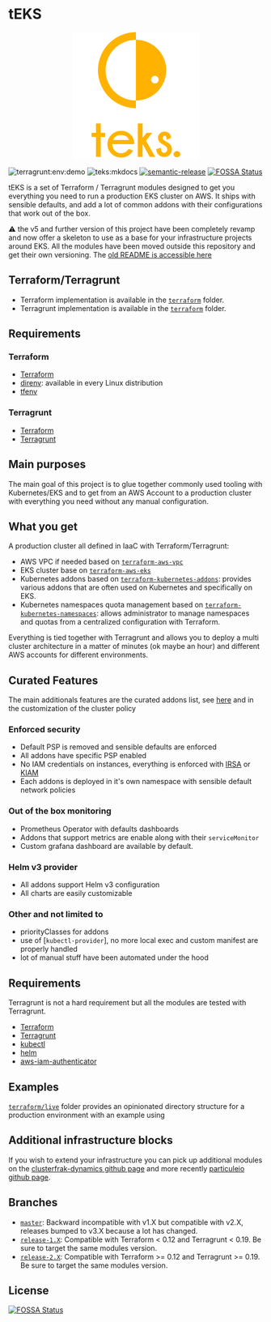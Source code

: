 # tEKS

<p align="center">
  <img src="images/logo.png">
</p>

![terragrunt:env:demo](https://github.com/particuleio/teks/workflows/terragrunt:env:demo/badge.svg)
![teks:mkdocs](https://github.com/particuleio/teks/workflows/teks:mkdocs/badge.svg)
[![semantic-release](https://img.shields.io/badge/%20%20%F0%9F%93%A6%F0%9F%9A%80-semantic--release-e10079.svg)](https://github.com/semantic-release/semantic-release)
[![FOSSA Status](https://app.fossa.io/api/projects/git%2Bgithub.com%2Fclusterfrak-dynamics%2Fteks.svg?type=shield)](https://app.fossa.io/projects/git%2Bgithub.com%2Fclusterfrak-dynamics%2Fteks?ref=badge_shield)

tEKS is a set of Terraform / Terragrunt modules designed to get you everything you need to run a production EKS cluster on AWS. It ships with sensible defaults, and add a lot of common addons with their configurations that work out of the box.

:warning: the v5 and further version of this project have been completely revamp and now offer a skeleton to use as a base for your infrastructure projects around EKS. All the modules have been moved outside this repository and get their own versioning. The [old README is accessible here](https://github.com/particuleio/teks/tree/release-4.X)

## Terraform/Terragrunt

* Terraform implementation is available in the [`terraform`](./terraform) folder.
* Terragrunt implementation is available in the [`terraform`](./terragrunt) folder.

## Requirements

### Terraform

* [Terraform](https://www.terraform.io/downloads.html)
* [direnv](https://direnv.net/): available in every Linux distribution
* [tfenv](https://github.com/cloudposse/tfenv)

### Terragrunt

* [Terraform](https://www.terraform.io/downloads.html)
* [Terragrunt](https://github.com/gruntwork-io/terragrunt/releases)

## Main purposes

The main goal of this project is to glue together commonly used tooling with Kubernetes/EKS and to get from an AWS Account to a production cluster with everything you need without any manual configuration.

## What you get

A production cluster all defined in IaaC with Terraform/Terragrunt:

* AWS VPC if needed based on [`terraform-aws-vpc`](https://github.com/terraform-aws-modules/terraform-aws-vpc)
* EKS cluster base on [`terraform-aws-eks`](https://github.com/terraform-aws-modules/terraform-aws-eks)
* Kubernetes addons based on [`terraform-kubernetes-addons`](https://github.com/particuleio/terraform-kubernetes-addons): provides various addons that are often used on Kubernetes and specifically on EKS.
* Kubernetes namespaces quota management based on [`terraform-kubernetes-namespaces`](https://github.com/particuleio/terraform-kubernetes-addons): allows administrator to manage namespaces and quotas from a centralized configuration with Terraform.

Everything is tied together with Terragrunt and allows you to deploy a multi cluster architecture in a matter of minutes (ok maybe an hour) and different AWS accounts for different environments.

## Curated Features

The main additionals features are the curated addons list, see [here](https://github.com/particuleio/terraform-kubernetes-addons) and in the customization of the cluster policy

### Enforced security

* Default PSP is removed and sensible defaults are enforced
* All addons have specific PSP enabled
* No IAM credentials on instances, everything is enforced with [IRSA](https://aws.amazon.com/blogs/opensource/introducing-fine-grained-iam-roles-service-accounts/) or [KIAM](https://github.com/uswitch/kiam)
* Each addons is deployed in it's own namespace with sensible default network policies

### Out of the box monitoring

* Prometheus Operator with defaults dashboards
* Addons that support metrics are enable along with their `serviceMonitor`
* Custom grafana dashboard are available by default.

### Helm v3 provider

* All addons support Helm v3 configuration
* All charts are easily customizable

### Other and not limited to

* priorityClasses for addons
* use of [`kubectl-provider`], no more local exec and custom manifest are properly handled
* lot of manual stuff have been automated under the hood

## Requirements

Terragrunt is not a hard requirement but all the modules are tested with Terragrunt.

* [Terraform](https://www.terraform.io/intro/getting-started/install.html)
* [Terragrunt](https://github.com/gruntwork-io/terragrunt#install-terragrunt)
* [kubectl](https://kubernetes.io/docs/tasks/tools/install-kubectl/)
* [helm](https://helm.sh/)
* [aws-iam-authenticator](https://github.com/kubernetes-sigs/aws-iam-authenticator)

## Examples

[`terraform/live`](terraform/live) folder provides an opinionated directory structure for a production environment with an example using

## Additional infrastructure blocks

If you wish to extend your infrastructure you can pick up additional modules on the [clusterfrak-dynamics github page](https://github.com/clusterfrak-dynamics) and more recently [particuleio github page](https://github.com/particuleio).

## Branches

* [`master`](https://github.com/particuleio/teks/tree/master): Backward incompatible with v1.X but compatible with v2.X, releases bumped to v3.X because a lot has changed.
* [`release-1.X`](https://github.com/particuleio/teks/tree/release-1.X): Compatible with Terraform < 0.12 and Terragrunt < 0.19. Be sure to target the same modules version.
* [`release-2.X`](https://github.com/particuleio/teks/tree/release-2.X): Compatible with Terraform >= 0.12 and Terragrunt >= 0.19. Be sure to target the same modules version.

## License

[![FOSSA Status](https://app.fossa.io/api/projects/git%2Bgithub.com%2Fclusterfrak-dynamics%2Fteks.svg?type=large)](https://app.fossa.io/projects/git%2Bgithub.com%2Fclusterfrak-dynamics%2Fteks?ref=badge_large)
